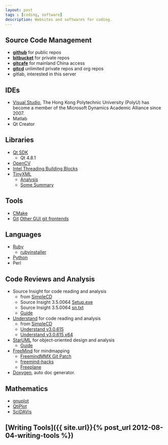 ```yaml
---
layout: post
tags : [coding, software]
description: Websites and softwares for coding.
---
```


## Source Code Management
+ [__github__](https://github.com/quxiaofeng) for public repos    
+ [__bitbucket__](https://bitbucket.org/quxiaofeng) for private repos     
+ [__gitcafe__](http://gitcafe.com/quxiaofeng) for mainland China access  
+ [__gitcd__](http://gitcd.com/user.htm?name=quxiaofeng) unlimited private repos and org repos  
+ gitlab, interested in this server

## IDEs  
+ [Visual Studio](http://e5.onthehub.com/WebStore/OfferingsOfMajorVersionList.aspx?ws=d0ea765b-816f-e011-971f-0030487d8897&vsro=8&pmv=540786e5-43e4-de11-a13b-0030487d8897&cmi_mnuMain=bdba23cf-e05e-e011-971f-0030487d8897), The Hong Kong Polytechnic University (PolyU) has become a member of the Microsoft Dynamics Academic Alliance since 2007.    
+ Matlab    
+ Qt Creator
  
## Libraries
+ [Qt SDK](http://qt-project.org/downloads)    
  - Qt 4.8.1  
+ [OpenCV](http://www.opencv.org)     
+ [Intel Threading Building Blocks](http://threadingbuildingblocks.org/)  
+ [TinyXML](http://www.grinninglizard.com/tinyxml/)    
  - [Analysis](http://panpan.blog.51cto.com/489034/104961/)  
  - [Some Summary](http://www.cnblogs.com/freecoder/archive/2006/08/07/TinyXmlStapleA.html)    

## Tools  
+ [CMake](http://www.cmake.org/)  
+ [Git](http://git-scm.com/)
[Other GUI git frontends](http://maketecheasier.com/6-useful-graphical-git-client-for-linux/2012/01/18)
  
## Languages  
+ [Ruby](http://www.ruby-lang.org/en/)  
  - [rubyinstaller](http://rubyinstaller.org/)  
+ [Python](http://www.python.org/download/releases/)
+ Perl  

## Code Reviews and Analysis  
+ Source Insight for code reading and analysis  
  - from [SimpleCD](http://simplecd.org/id/175769)  
  - Source Insight 3.5.0064 [Setup.exe](ed2k://|file|%5BSource.Insight.3.5.0064%5D.%5BSource.Insight.3.5.0064%5D.%5BSource.Insight.3.5.0064%5D.%5BSource.Insight.3.5.0064%5D.%5BSource.Insight.3.5.0064%5D.%5BSource.Insight.3.5.0064%5D.%5BSource.Insight.3.5.0064%5D.%5BSource.Insight.3.5.0064%5D.Si3564Setup.exe|5267968|33e259d0b0783bbcf2dc8c744535137e|h=uddt4fswbxal53rggydl5gutm5mcy2l3|/)  
  - Source Insight 3.5.0064 [sn.txt](ed2k://|file|%5BSource.Insight.3.5.0064%5D.%5BSource.Insight.3.5.0064%5D.%5BSource.Insight.3.5.0064%5D.%5BSource.Insight.3.5.0064%5D.%5BSource.Insight.3.5.0064%5D.%5BSource.Insight.3.5.0064%5D.%5BSource.Insight.3.5.0064%5D.%5BSource.Insight.3.5.0064%5D.sn.txt|19|9cb3097c1386926b48260f6ef92c529b|h=mxms2uuceo5jreutn6wbrdi53dqmicb6|/)  
  - [Guide](ed2k://|file|SourceInsight%E4%BB%A3%E7%A0%81%E7%BC%96%E5%86%99%E8%BE%85%E5%8A%A9%E5%B7%A5%E5%85%B7V1.0%E7%9A%84%E4%BD%BF%E7%94%A8.rar|83280|8a3e502abcae10f5f5f2c53332f1d336|h=3sgpolkqkwygcddnd66kbmcyaldaz7l2|/)  
+ [Understand](http://www.scitools.com/) for code reading and analysis  
  - from [SimpleCD](http://simplecd.org/id/2925198)  
  - [Understand v3.0.615](ed2k://|file|%5B%E4%BB%A3%E7%A0%81%E9%98%85%E8%AF%BB%E5%B7%A5%E5%85%B7%5D.Scientific.Toolworks.Understand.v3.0.615.Incl.Keygen-Lz0.zip|107664445|c0f897e3a1cb7e2f6b903e7b186d9358|h=vgarpfnbwpqsdgmy4tlh2sl7sy4hjywx|/)  
  - [Understand v3.0.615 x64](ed2k://|file|%5B%E4%BB%A3%E7%A0%81%E9%98%85%E8%AF%BB%E5%B7%A5%E5%85%B7%5D.Scientific.Toolworks.Understand.v3.0.615.X64.Incl.Keygen-Lz0.zip|129783765|316b5e721b693fbce4a769c495baf6d2|h=p23dhgowtxlaohexkj5455krvpai2c2n|/)  
+ [StarUML](http://staruml.sourceforge.net/en/) for object-oriented design and analysis  
  - [Guide](ed2k://|file|UMLChina%E8%AE%B2%E5%BA%A7%E5%BD%95%E9%9F%B3%E5%92%8C%E5%B9%BB%E7%81%AF20080528%E9%82%B1%E9%83%81%E6%83%A0%E5%BC%80%E6%BA%90StarUML%E5%BB%BA%E6%A8%A1%E5%AE%9E%E6%88%98.rar|76500557|553afbaaf1113bc8664a7d91e0a3618c|h=hzci6suxy3caoupk6p6i4sja53vkurha|/)  
+ [FreeMind](http://freemind.sourceforge.net/wiki/index.php/Main_Page) for mindmapping  
  - [FreemindMMX Git Patch](http://redmine.ossxp.com/redmine/projects/freemind-mmx/wiki/IndexEn)  
  - [freemind-hacks](https://github.com/ossxp-com/freemind-hacks)  
  - [Freeplane](http://freeplane.sourceforge.net/wiki/index.php/Main_Page)  
+ [Doxygen](http://www.stack.nl/~dimitri/doxygen/docblocks.html), auto doc generator.

## Mathematics
+ [gnuplot](http://www.gnuplot.info/)  
+ [QtiPlot](http://soft.proindependent.com/qtiplot.html)  
+ [SciDAVis](http://scidavis.sourceforge.net/about/index.html)

## [Writing Tools]({{ site.url}}{% post_url 2012-08-04-writing-tools %})

